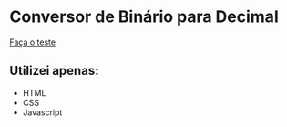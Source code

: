 # Conversor de Binário para Decimal

[Faça o teste](https://bin2decbymatheusmota.netlify.app/)

## Utilizei apenas:

- HTML
- CSS
- Javascript
